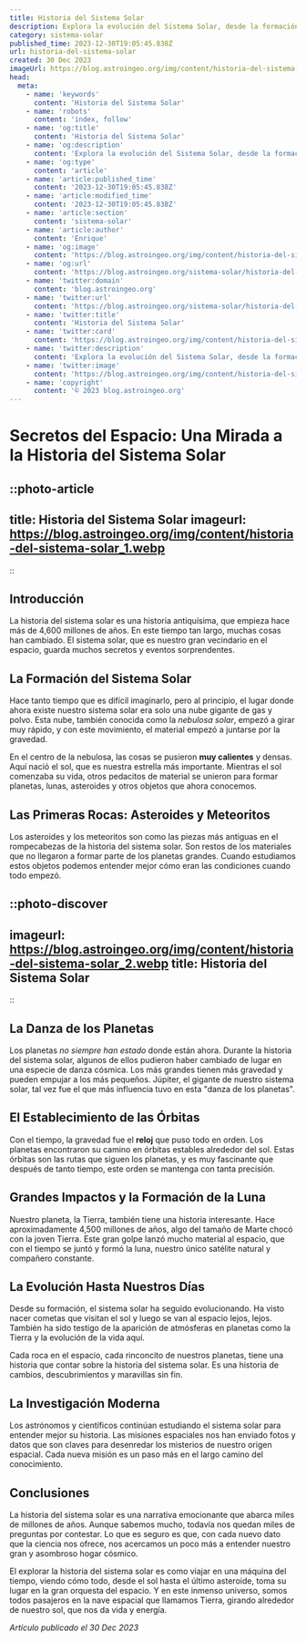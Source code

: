 ```yaml
---
title: Historia del Sistema Solar
description: Explora la evolución del Sistema Solar, desde la formación de planetas hasta descubrimientos recientes. Un viaje celestial en la historia cósmica.
category: sistema-solar
published_time: 2023-12-30T19:05:45.838Z
url: historia-del-sistema-solar
created: 30 Dec 2023
imageUrl: https://blog.astroingeo.org/img/content/historia-del-sistema-solar_1.webp
head:
  meta:
    - name: 'keywords'
      content: 'Historia del Sistema Solar'
    - name: 'robots'
      content: 'index, follow'
    - name: 'og:title'
      content: 'Historia del Sistema Solar'
    - name: 'og:description'
      content: 'Explora la evolución del Sistema Solar, desde la formación de planetas hasta descubrimientos recientes. Un viaje celestial en la historia cósmica.'
    - name: 'og:type'
      content: 'article'
    - name: 'article:published_time'
      content: '2023-12-30T19:05:45.838Z'
    - name: 'article:modified_time'
      content: '2023-12-30T19:05:45.838Z'
    - name: 'article:section'
      content: 'sistema-solar'
    - name: 'article:author'
      content: 'Enrique'
    - name: 'og:image'
      content: 'https://blog.astroingeo.org/img/content/historia-del-sistema-solar_1.webp'
    - name: 'og:url'
      content: 'https://blog.astroingeo.org/sistema-solar/historia-del-sistema-solar'
    - name: 'twitter:domain'
      content: 'blog.astroingeo.org'
    - name: 'twitter:url'
      content: 'https://blog.astroingeo.org/sistema-solar/historia-del-sistema-solar'
    - name: 'twitter:title'
      content: 'Historia del Sistema Solar'
    - name: 'twitter:card'
      content: 'https://blog.astroingeo.org/img/content/historia-del-sistema-solar_1.webp'
    - name: 'twitter:description'
      content: 'Explora la evolución del Sistema Solar, desde la formación de planetas hasta descubrimientos recientes. Un viaje celestial en la historia cósmica.'
    - name: 'twitter:image'
      content: 'https://blog.astroingeo.org/img/content/historia-del-sistema-solar_1.webp'
    - name: 'copyright'
      content: '© 2023 blog.astroingeo.org'
---
```

# Secretos del Espacio: Una Mirada a la Historia del Sistema Solar

::photo-article
---
title: Historia del Sistema Solar
imageurl: https://blog.astroingeo.org/img/content/historia-del-sistema-solar_1.webp
---
::

## Introducción

La historia del sistema solar es una historia antiquísima, que empieza hace más de 4,600 millones de años. En este tiempo tan largo, muchas cosas han cambiado. El sistema solar, que es nuestro gran vecindario en el espacio, guarda muchos secretos y eventos sorprendentes.

## La Formación del Sistema Solar

Hace tanto tiempo que es difícil imaginarlo, pero al principio, el lugar donde ahora existe nuestro sistema solar era solo una nube gigante de gas y polvo. Esta nube, también conocida como la _nebulosa solar_, empezó a girar muy rápido, y con este movimiento, el material empezó a juntarse por la gravedad.

En el centro de la nebulosa, las cosas se pusieron **muy calientes** y densas. Aquí nació el sol, que es nuestra estrella más importante. Mientras el sol comenzaba su vida, otros pedacitos de material se unieron para formar planetas, lunas, asteroides y otros objetos que ahora conocemos.

## Las Primeras Rocas: Asteroides y Meteoritos

Los asteroides y los meteoritos son como las piezas más antiguas en el rompecabezas de la historia del sistema solar. Son restos de los materiales que no llegaron a formar parte de los planetas grandes. Cuando estudiamos estos objetos podemos entender mejor cómo eran las condiciones cuando todo empezó.


::photo-discover
---
imageurl: https://blog.astroingeo.org/img/content/historia-del-sistema-solar_2.webp
title: Historia del Sistema Solar
---
::

## La Danza de los Planetas

Los planetas _no siempre han estado_ donde están ahora. Durante la historia del sistema solar, algunos de ellos pudieron haber cambiado de lugar en una especie de danza cósmica. Los más grandes tienen más gravedad y pueden empujar a los más pequeños. Júpiter, el gigante de nuestro sistema solar, tal vez fue el que más influencia tuvo en esta "danza de los planetas".

## El Establecimiento de las Órbitas

Con el tiempo, la gravedad fue el **reloj** que puso todo en orden. Los planetas encontraron su camino en órbitas estables alrededor del sol. Estas órbitas son las rutas que siguen los planetas, y es muy fascinante que después de tanto tiempo, este orden se mantenga con tanta precisión.

## Grandes Impactos y la Formación de la Luna

Nuestro planeta, la Tierra, también tiene una historia interesante. Hace aproximadamente 4,500 millones de años, algo del tamaño de Marte chocó con la joven Tierra. Este gran golpe lanzó mucho material al espacio, que con el tiempo se juntó y formó la luna, nuestro único satélite natural y compañero constante.

## La Evolución Hasta Nuestros Días

Desde su formación, el sistema solar ha seguido evolucionando. Ha visto nacer cometas que visitan el sol y luego se van al espacio lejos, lejos. También ha sido testigo de la aparición de atmósferas en planetas como la Tierra y la evolución de la vida aquí.

Cada roca en el espacio, cada rinconcito de nuestros planetas, tiene una historia que contar sobre la historia del sistema solar. Es una historia de cambios, descubrimientos y maravillas sin fin.

## La Investigación Moderna

Los astrónomos y científicos continúan estudiando el sistema solar para entender mejor su historia. Las misiones espaciales nos han enviado fotos y datos que son claves para desenredar los misterios de nuestro origen espacial. Cada nueva misión es un paso más en el largo camino del conocimiento.

## Conclusiones

La historia del sistema solar es una narrativa emocionante que abarca miles de millones de años. Aunque sabemos mucho, todavía nos quedan miles de preguntas por contestar. Lo que es seguro es que, con cada nuevo dato que la ciencia nos ofrece, nos acercamos un poco más a entender nuestro gran y asombroso hogar cósmico.

El explorar la historia del sistema solar es como viajar en una máquina del tiempo, viendo cómo todo, desde el sol hasta el último asteroide, toma su lugar en la gran orquesta del espacio. Y en este inmenso universo, somos todos pasajeros en la nave espacial que llamamos Tierra, girando alrededor de nuestro sol, que nos da vida y energía.

_Artículo publicado el 30 Dec 2023_